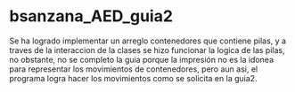 # bsanzana_AED_guia2
Se ha logrado implementar un arreglo contenedores que contiene pilas, y a traves de la interaccion de la clases se hizo funcionar la logica de las pilas, no obstante, no se completo la guia porque la impresión no es la idonea para representar los movimientos de contenedores, pero aun asi, el programa logra hacer los movimientos como se solicita en la guia2.
